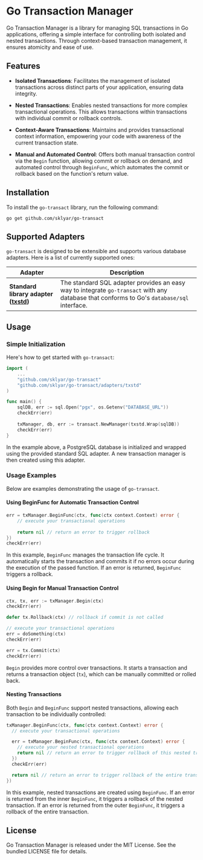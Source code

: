 # Go Transaction Manager

Go Transaction Manager is a library for managing SQL transactions in Go applications, offering a simple interface for controlling both isolated and nested transactions. Through context-based transaction management, it ensures atomicity and ease of use.

## Features

- **Isolated Transactions**: Facilitates the management of isolated transactions across distinct parts of your application, ensuring data integrity.

- **Nested Transactions**: Enables nested transactions for more complex transactional operations. This allows transactions within transactions with individual commit or rollback controls.

- **Context-Aware Transactions**: Maintains and provides transactional context information, empowering your code with awareness of the current transaction state.

- **Manual and Automated Control**: Offers both manual transaction control via the `Begin` function, allowing commit or rollback on demand, and automated control through `BeginFunc`, which automates the commit or rollback based on the function's return value.

## Installation

To install the `go-transact` library, run the following command:

```
go get github.com/sklyar/go-transact
```
## Supported Adapters

`go-transact` is designed to be extensible and supports various database adapters. Here is a list of currently supported ones:

| Adapter                                                   | Description                                                                                                                                |
|-----------------------------------------------------------|--------------------------------------------------------------------------------------------------------------------------------------------|
| **Standard library adapter ([txstd](./adapters/txstd/))** | The standard SQL adapter provides an easy way to integrate `go-transact` with any database that conforms to Go's `database/sql` interface. |

## Usage

### Simple Initialization

Here's how to get started with `go-transact`:

```go
import (
	...
	"github.com/sklyar/go-transact"
	"github.com/sklyar/go-transact/adapters/txstd"
)

func main() {
    sqlDB, err := sql.Open("pgx", os.Getenv("DATABASE_URL"))
    checkErr(err)
    
    txManager, db, err := transact.NewManager(txstd.Wrap(sqlDB))
    checkErr(err)
}
```

In the example above, a PostgreSQL database is initialized and wrapped using the provided standard SQL adapter. A new transaction manager is then created using this adapter.

### Usage Examples

Below are examples demonstrating the usage of `go-transact`.

#### Using BeginFunc for Automatic Transaction Control

```go
err = txManager.BeginFunc(ctx, func(ctx context.Context) error {
    // execute your transactional operations
    
    return nil // return an error to trigger rollback
})
checkErr(err)
```

In this example, `BeginFunc` manages the transaction life cycle. It automatically starts the transaction and commits it if no errors occur during the execution of the passed function. If an error is returned, `BeginFunc` triggers a rollback.

#### Using Begin for Manual Transaction Control

```go
ctx, tx, err := txManager.Begin(ctx)
checkErr(err)

defer tx.Rollback(ctx) // rollback if commit is not called

// execute your transactional operations
err = doSomething(ctx)
checkErr(err)

err = tx.Commit(ctx)
checkErr(err)
```

`Begin` provides more control over transactions. It starts a transaction and returns a transaction object (`tx`), which can be manually committed or rolled back.

#### Nesting Transactions

Both `Begin` and `BeginFunc` support nested transactions, allowing each transaction to be individually controlled:

```go
txManager.BeginFunc(ctx, func(ctx context.Context) error {
  // execute your transactional operations

  err = txManager.BeginFunc(ctx, func(ctx context.Context) error {
    // execute your nested transactional operations
    return nil // return an error to trigger rollback of this nested transaction
  })
  checkErr(err)

  return nil // return an error to trigger rollback of the entire transaction
})
```

In this example, nested transactions are created using `BeginFunc`. If an error is returned from the inner `BeginFunc`, it triggers a rollback of the nested transaction. If an error is returned from the outer `BeginFunc`, it triggers a rollback of the entire transaction.

## License
Go Transaction Manager is released under the MIT License. See the bundled LICENSE file for details.
